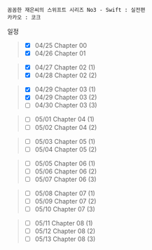 ```
꼼꼼한 재은씨의 스위프트 시리즈 No3 - Swift : 실전편
카카오 : 코크
```

일정

>- [x] 04/25 Chapter 00
>- [x] 04/26 Chapter 01

>- [x] 04/27 Chapter 02 (1)
>- [x] 04/28 Chapter 02 (2)

>- [x] 04/29 Chapter 03 (1)
>- [x] 04/29 Chapter 03 (2)
>- [ ] 04/30 Chapter 03 (3)

>- [ ] 05/01 Chapter 04 (1)
>- [ ] 05/02 Chapter 04 (2)

>- [ ] 05/03 Chapter 05 (1)
>- [ ] 05/04 Chapter 05 (2)

>- [ ] 05/05 Chapter 06 (1)
>- [ ] 05/06 Chapter 06 (2)
>- [ ] 05/07 Chapter 06 (3)

>- [ ] 05/08 Chapter 07 (1)
>- [ ] 05/09 Chapter 07 (2)
>- [ ] 05/10 Chapter 07 (3)

>- [ ] 05/11 Chapter 08 (1)
>- [ ] 05/12 Chapter 08 (2)
>- [ ] 05/13 Chapter 08 (3)
